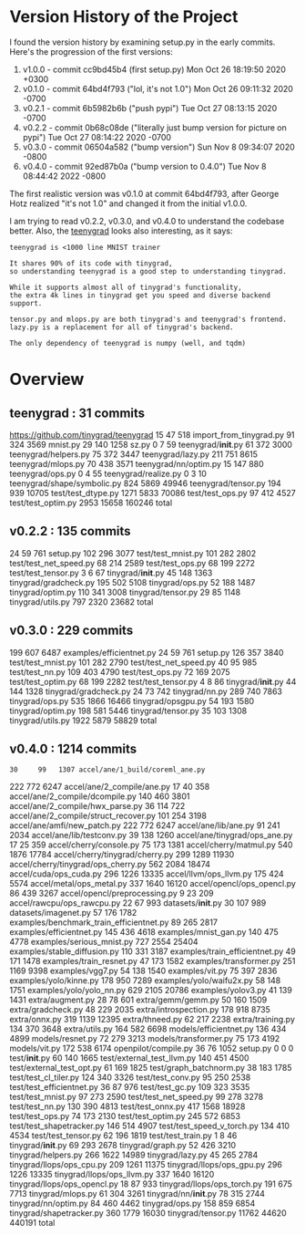
# Version History of the Project
I found the version history by examining setup.py in the early commits. Here's the progression of the first versions:

1. v1.0.0 - commit cc9bd45b4 (first setup.py) Mon Oct 26 18:19:50 2020 +0300
2. v0.1.0 - commit 64bd4f793 ("lol, it's not 1.0") Mon Oct 26 09:11:32 2020 -0700
3. v0.2.1 - commit 6b5982b6b ("push pypi") Tue Oct 27 08:13:15 2020 -0700
4. v0.2.2 - commit 0b68c08de ("literally just bump version for picture on pypi") Tue Oct 27 08:14:22 2020 -0700
5. v0.3.0 - commit 06504a582 ("bump version") Sun Nov 8 09:34:07 2020 -0800
6. v0.4.0 - commit 92ed87b0a ("bump version to 0.4.0") Tue Nov 8 08:44:42 2022 -0800

The first realistic version was v0.1.0 at commit 64bd4f793, after George Hotz realized "it's not 1.0" and changed it from the initial v1.0.0.

I am trying to read v0.2.2, v0.3.0, and v0.4.0 to understand the codebase better.
Also, the [teenygrad](https://github.com/tinygrad/teenygrad) looks also interesting, as it says:
```
teenygrad is <1000 line MNIST trainer

It shares 90% of its code with tinygrad,
so understanding teenygrad is a good step to understanding tinygrad.

While it supports almost all of tinygrad's functionality,
the extra 4k lines in tinygrad get you speed and diverse backend support.

tensor.py and mlops.py are both tinygrad's and teenygrad's frontend.
lazy.py is a replacement for all of tinygrad's backend.

The only dependency of teenygrad is numpy (well, and tqdm)
```

# Overview
## teenygrad : 31 commits
https://github.com/tinygrad/teenygrad
    15     47    518 import_from_tinygrad.py
    91    324   3569 mnist.py
    29    140   1258 sz.py
     0      7     59 teenygrad/__init__.py
    61    372   3000 teenygrad/helpers.py
    75    372   3447 teenygrad/lazy.py
   211    751   8615 teenygrad/mlops.py
    70    438   3571 teenygrad/nn/optim.py
    15    147    880 teenygrad/ops.py
     0      4     55 teenygrad/realize.py
     0      3     10 teenygrad/shape/symbolic.py
   824   5869  49946 teenygrad/tensor.py
   194    939  10705 test/test_dtype.py
  1271   5833  70086 test/test_ops.py
    97    412   4527 test/test_optim.py
  2953  15658 160246 total

## v0.2.2 : 135 commits
   24    59   761 setup.py
  102   296  3077 test/test_mnist.py
  101   282  2802 test/test_net_speed.py
   68   214  2589 test/test_ops.py
   68   199  2272 test/test_tensor.py
    3     6    67 tinygrad/__init__.py
   45   148  1363 tinygrad/gradcheck.py
  195   502  5108 tinygrad/ops.py
   52   188  1487 tinygrad/optim.py
  110   341  3008 tinygrad/tensor.py
   29    85  1148 tinygrad/utils.py
  797  2320 23682 total

## v0.3.0 : 229 commits
  199   607  6487 examples/efficientnet.py
   24    59   761 setup.py
  126   357  3840 test/test_mnist.py
  101   282  2790 test/test_net_speed.py
   40    95   985 test/test_nn.py
  109   403  4790 test/test_ops.py
   72   169  2075 test/test_optim.py
   68   199  2282 test/test_tensor.py
    4     8    86 tinygrad/__init__.py
   44   144  1328 tinygrad/gradcheck.py
   24    73   742 tinygrad/nn.py
  289   740  7863 tinygrad/ops.py
  535  1866 16466 tinygrad/opsgpu.py
   54   193  1580 tinygrad/optim.py
  198   581  5446 tinygrad/tensor.py
   35   103  1308 tinygrad/utils.py
 1922  5879 58829 total

## v0.4.0 : 1214 commits
    30     99   1307 accel/ane/1_build/coreml_ane.py
   222    772   6247 accel/ane/2_compile/ane.py
    17     40    358 accel/ane/2_compile/dcompile.py
   140    460   3801 accel/ane/2_compile/hwx_parse.py
    36    114    722 accel/ane/2_compile/struct_recover.py
   101    254   3198 accel/ane/amfi/new_patch.py
   222    772   6247 accel/ane/lib/ane.py
    91    241   2034 accel/ane/lib/testconv.py
    39    138   1260 accel/ane/tinygrad/ops_ane.py
    17     25    359 accel/cherry/console.py
    75    173   1381 accel/cherry/matmul.py
   540   1876  17784 accel/cherry/tinygrad/cherry.py
   299   1289  11930 accel/cherry/tinygrad/ops_cherry.py
   562   2084  18474 accel/cuda/ops_cuda.py
   296   1226  13335 accel/llvm/ops_llvm.py
   175    424   5574 accel/metal/ops_metal.py
   337   1640  16120 accel/opencl/ops_opencl.py
    86    439   3267 accel/opencl/preprocessing.py
     9     23    209 accel/rawcpu/ops_rawcpu.py
    22     67    993 datasets/__init__.py
    30    107    989 datasets/imagenet.py
    57    176   1782 examples/benchmark_train_efficientnet.py
    89    265   2817 examples/efficientnet.py
   145    436   4618 examples/mnist_gan.py
   140    475   4778 examples/serious_mnist.py
   727   2554  25404 examples/stable_diffusion.py
   110    331   3187 examples/train_efficientnet.py
    49    171   1478 examples/train_resnet.py
    47    173   1582 examples/transformer.py
   251   1169   9398 examples/vgg7.py
    54    138   1540 examples/vit.py
    75    397   2836 examples/yolo/kinne.py
   178    950   7289 examples/yolo/waifu2x.py
    58    148   1751 examples/yolo/yolo_nn.py
   629   2105  20786 examples/yolov3.py
    41    139   1431 extra/augment.py
    28     78    601 extra/gemm/gemm.py
    50    160   1509 extra/gradcheck.py
    48    229   2035 extra/introspection.py
   178    918   8735 extra/onnx.py
   319   1139  12395 extra/thneed.py
    62    217   2238 extra/training.py
   134    370   3648 extra/utils.py
   164    582   6698 models/efficientnet.py
   136    434   4899 models/resnet.py
    72    279   3213 models/transformer.py
    75    173   4192 models/vit.py
   172    538   6174 openpilot/compile.py
    36     76   1052 setup.py
     0      0      0 test/__init__.py
    60    140   1665 test/external_test_llvm.py
   140    451   4500 test/external_test_opt.py
    61    169   1825 test/graph_batchnorm.py
    38    183   1785 test/test_cl_tiler.py
   124    340   3326 test/test_conv.py
    95    250   2538 test/test_efficientnet.py
    36     87    976 test/test_gc.py
   109    323   3535 test/test_mnist.py
    97    273   2590 test/test_net_speed.py
    99    278   3278 test/test_nn.py
   130    390   4813 test/test_onnx.py
   417   1568  18928 test/test_ops.py
    74    173   2130 test/test_optim.py
   245    572   6853 test/test_shapetracker.py
   146    514   4907 test/test_speed_v_torch.py
   134    410   4534 test/test_tensor.py
    62    196   1819 test/test_train.py
     1      8     46 tinygrad/__init__.py
    69    293   2678 tinygrad/graph.py
    52    426   3210 tinygrad/helpers.py
   266   1622  14989 tinygrad/lazy.py
    45    265   2784 tinygrad/llops/ops_cpu.py
   209   1261  11375 tinygrad/llops/ops_gpu.py
   296   1226  13335 tinygrad/llops/ops_llvm.py
   337   1640  16120 tinygrad/llops/ops_opencl.py
    18     87    933 tinygrad/llops/ops_torch.py
   191    675   7713 tinygrad/mlops.py
    61    304   3261 tinygrad/nn/__init__.py
    78    315   2744 tinygrad/nn/optim.py
    84    460   4462 tinygrad/ops.py
   158    859   6854 tinygrad/shapetracker.py
   360   1779  16030 tinygrad/tensor.py
 11762  44620 440191 total

